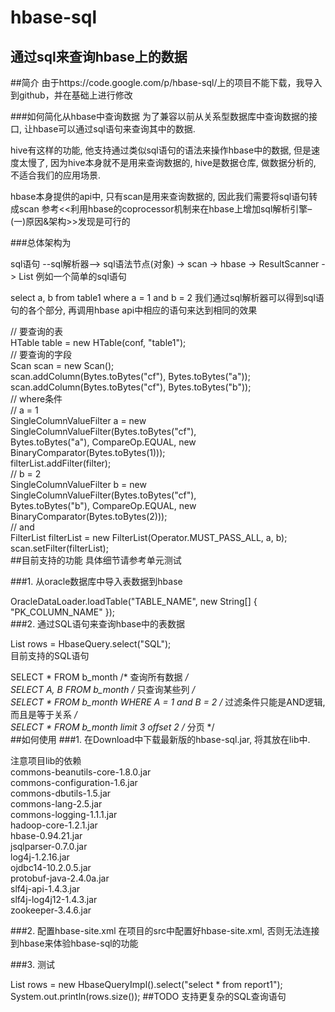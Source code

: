 hbase-sql
=========

通过sql来查询hbase上的数据
--------
##简介
由于https://code.google.com/p/hbase-sql/上的项目不能下载，我导入到github，并在基础上进行修改

###如何简化从hbase中查询数据
为了兼容以前从关系型数据库中查询数据的接口, 让hbase可以通过sql语句来查询其中的数据.

hive有这样的功能, 他支持通过类似sql语句的语法来操作hbase中的数据, 但是速度太慢了, 因为hive本身就不是用来查询数据的, hive是数据仓库, 做数据分析的, 不适合我们的应用场景.

hbase本身提供的api中, 只有scan是用来查询数据的, 因此我们需要将sql语句转成scan 参考<<利用hbase的coprocessor机制来在hbase上增加sql解析引擎–(一)原因&架构>>发现是可行的

###总体架构为

sql语句 --sql解析器--> sql语法节点(对象) -> scan -> hbase -> ResultScanner -> List<DynaBean>
例如一个简单的sql语句

select a, b from table1 where a = 1 and b = 2
我们通过sql解析器可以得到sql语句的各个部分, 再调用hbase api中相应的语句来达到相同的效果

// 要查询的表<br>
HTable table = new HTable(conf, "table1");<br>
// 要查询的字段<br>
Scan scan = new Scan();<br>
scan.addColumn(Bytes.toBytes("cf"), Bytes.toBytes("a"));<br>
scan.addColumn(Bytes.toBytes("cf"), Bytes.toBytes("b"));<br>
// where条件<br>
// a = 1<br>
SingleColumnValueFilter a = new SingleColumnValueFilter(Bytes.toBytes("cf"),<br>
        Bytes.toBytes("a"), CompareOp.EQUAL, new BinaryComparator(Bytes.toBytes(1)));<br>
filterList.addFilter(filter);<br>
// b = 2<br>
SingleColumnValueFilter b = new SingleColumnValueFilter(Bytes.toBytes("cf"),<br>
        Bytes.toBytes("b"), CompareOp.EQUAL, new BinaryComparator(Bytes.toBytes(2)));<br>
// and<br>
FilterList filterList = new FilterList(Operator.MUST_PASS_ALL, a, b);<br>
scan.setFilter(filterList);<br>
##目前支持的功能
具体细节请参考单元测试

###1. 从oracle数据库中导入表数据到hbase

OracleDataLoader.loadTable("TABLE_NAME", new String[] { "PK_COLUMN_NAME" });<br>
###2. 通过SQL语句来查询hbase中的表数据

List<DynaBean> rows = HbaseQuery.select("SQL");<br>
目前支持的SQL语句<br>

SELECT * FROM b_month                       /* 查询所有数据 */<br>
SELECT A, B FROM b_month                   /* 只查询某些列 */<br>
SELECT * FROM b_month WHERE A = 1 and B = 2 /* 过滤条件只能是AND逻辑, 而且是等于关系 */<br>
SELECT * FROM b_month limit 3 offset 2      /* 分页 */<br>
##如何使用
###1. 在Download中下载最新版的hbase-sql.jar, 将其放在lib中.

注意项目lib的依赖<br>
commons-beanutils-core-1.8.0.jar<br>
commons-configuration-1.6.jar<br>
commons-dbutils-1.5.jar<br>
commons-lang-2.5.jar<br>
commons-logging-1.1.1.jar<br>
hadoop-core-1.2.1.jar<br>
hbase-0.94.21.jar<br>
jsqlparser-0.7.0.jar<br>
log4j-1.2.16.jar<br>
ojdbc14-10.2.0.5.jar<br>
protobuf-java-2.4.0a.jar<br>
slf4j-api-1.4.3.jar<br>
slf4j-log4j12-1.4.3.jar<br>
zookeeper-3.4.6.jar<br>

###2. 配置hbase-site.xml
在项目的src中配置好hbase-site.xml, 否则无法连接到hbase来体验hbase-sql的功能

###3. 测试

List<DynaBean> rows = new HbaseQueryImpl().select("select * from report1");
System.out.println(rows.size());
##TODO
支持更复杂的SQL查询语句
